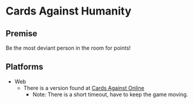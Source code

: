 # Cards Against Humanity
## Premise
Be the most deviant person in the room for points!

## Platforms
- Web
  - There is a version found at [Cards Against Online](https://cardsagainstonline.com/)
    - Note: There is a short timeout, have to keep the game moving. 

